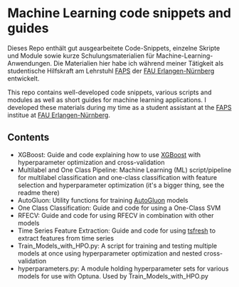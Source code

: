 # Machine Learning code snippets and guides
Dieses Repo enthält gut ausgearbeitete Code-Snippets, einzelne Skripte und Module sowie kurze Schulungsmaterialien für Machine-Learning-Anwendungen. Die Materialien hier habe ich während meiner Tätigkeit als studentische Hilfskraft am Lehrstuhl [FAPS](https://www.faps.fau.de/) der [FAU Erlangen-Nürnberg](https://www.fau.de/) entwickelt.  

This repo contains well-developed code snippets, various scripts and modules as well as short guides for machine learning applications. I developed these materials during my time as a student assistant at the [FAPS](https://www.faps.fau.de/) institue at [FAU Erlangen-Nürnberg](https://www.fau.de/).

## Contents
- XGBoost: Guide and code explaining how to use [XGBoost](https://xgboost.readthedocs.io/en/release_3.0.0) with hyperparameter optimization and cross-validation
- Multilabel and One Class Pipeline: Machine Learning (ML) script/pipeline for multilabel classification and one-class classification with feature selection and hyperparameter optimization (it's a bigger thing, see the readme there)
- AutoGluon: Utility functions for training [AutoGluon](https://auto.gluon.ai/stable/index.html) models
- One Class Classification: Guide and code for using a One-Class SVM
- RFECV: Guide and code for using RFECV in combination with other models
- Time Series Feature Extraction: Guide and code for using [tsfresh](https://tsfresh.com/) to extract features from time series
- Train_Models_with_HPO.py: A script for training and testing multiple models at once using hyperparameter optimization and nested cross-validation
- hyperparameters.py: A module holding hyperparameter sets for various models for use with Optuna. Used by Train_Models_with_HPO.py
